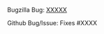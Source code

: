 <!-- Did you remember to add a changelog snippet? See
     https://github.com/taskcluster/taskcluster/blob/master/dev-docs/best-practices/changelog.md

     If this is related to a Bugzilla bug, please begin your title with [Bug XXXXX]
     and update this link.  Otherwise, just remove it from your PR comment.  -->

Bugzilla Bug: [XXXXX](https://bugzilla.mozilla.org/show_bug.cgi?id=XXXXX)

<!-- If this is related to a GitHub Bug/Issue, Please write Issue Number after # in the next line. Otherwise, just remove it from your PR comment. -->

Github Bug/Issue: Fixes #XXXX